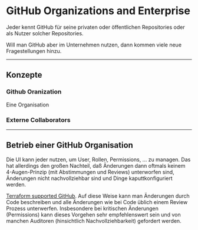# GitHub Organizations and Enterprise

Jeder kennt GitHub für seine privaten oder öffentlichen Repositories oder als Nutzer solcher Repositories.

Will man GitHub aber im Unternehmen nutzen, dann kommen viele neue Fragestellungen hinzu.

---

## Konzepte

### Github Oranization

Eine Organisation

### Externe Collaborators



---

## Betrieb einer GitHub Organisation

Die UI kann jeder nutzen, um User, Rollen, Permissions, ... zu managen. Das hat allerdings den großen Nachteil, daß Änderungen dann oftmals keinem 4-Augen-Prinzip (mit Abstimmungen und Reviews) unterworfen sind, Änderungen nicht nachvollziehbar sind und Dinge kaputtkonfiguriert werden.

[Terraform supported GitHub](https://registry.terraform.io/providers/integrations/github/latest). Auf diese Weise kann man Änderungen durch Code beschreiben und alle Änderungen wie bei Code üblich einem Review Prozess unterwerfen. Insbesondere bei kritischen Änderungen (Permissions) kann dieses Vorgehen sehr empfehlenswert sein und von manchen Auditoren (hinsichtlich Nachvollziehbarkeit) gefordert werden.


